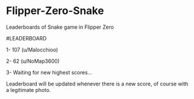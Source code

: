 # Flipper-Zero-Snake
Leaderboards of Snake game in Flipper Zero

#LEADERBOARD

1- 107 (u/Malocchioo)

2- 62  (u/NoMap3600)

3- Waiting for new highest scores...



Leaderboard will be updated whenever there is a new score, of course with a legitimate photo.
